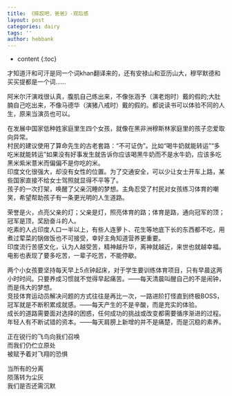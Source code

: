 ```yaml
---
title: 《摔跤吧，爸爸》-观后感
layout: post
categories: dairy
tags: ''
author: hebbank
---
```

* content
{:toc}

才知道汗和可汗是同一个词khan翻译来的，还有安禄山和亚历山大，穆罕默德和买买提都是一个词……   

阿米尔汗演戏很认真，腹肌自己练出来，不像张涵予（演老炮时）戴的假的;大肚腩自己吃出来，不像马德华（演猪八戒时）戴的假的。都说读书可以体验不同的人生，原来当演员也可以。  





在发展中国家低种姓家庭里生四个女孩，就像在黑非洲穆斯林家庭里的孩子恋爱取向异常。  
村民的建议使用了算命先生的古老套路：“不可证伪”。比如“喝牛奶就能转运”“多吃米就能转运”如果没有好事发生就告诉你应该喝黑牛奶而不是水牛奶，应该多吃黑米紫米薏米而偏偏不是你吃的米。  
印度文化很强大，却没有女性的位置。为了交通安全，可以少让女士开车上路，某些国家直接不给女士驾照就显得不平等了。  
孩子的一次打架，唤醒了父亲沉睡的梦想。主角忍受了村民对女孩练习体育的嘲笑，希望帮助孩子有一条更光明的人生道路。   

荣誉是火，点亮父亲的灯；父亲是灯，照亮体育的路；体育是路，通向冠军的顶；冠军是顶，奖励奋斗的人。  
吃素的人占印度人口一半以上，有些人连萝卜、花生等地底下长的东西都不吃，用煮过荤菜的锅做饭也不可接受，幸好主角知道营养更重要。  
印度流行苦感文化，认为人越受苦，精神越升华，离神就越近，来世也就越幸福。电影也表现了要多吃苦，一辈子吃苦，不能停歇。  

两个小女孩要坚持每天早上5点钟起床，对于学生要训练体育项目，只有早晨这两小时时间。只要养成习惯就不觉得早起痛苦。——每天清晨叫醒自己的不是闹钟，而是伟大的梦想。  
竞技体育运动员解决问题的方式往往是再比一次，一路进阶打怪直到终极BOSS，冠军就是不断积累成就感。——每天产生的不是辛酸，而是充实的体验。  
成长的道路需要面对选择的困惑，任何成功的挑战或改变都需要循序渐进的过程。年轻人有不断试错的资本。——每天肩膀上新增的并不是痛楚，而是沉稳的素养。  

正在锐行的飞鸟向我们召唤  
而我们仍伫立原处  
被赋予着对飞翔的恐惧  

当所有的分离   
陨落转为尘灰  
我们是否还需沉默
